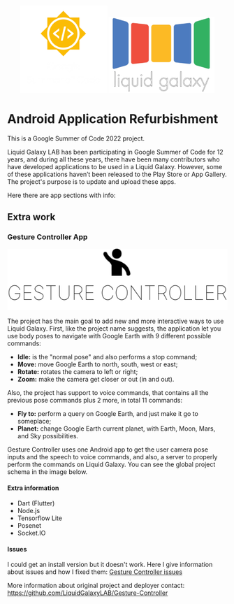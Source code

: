 
<div align="center">
    <img src="./Images/logo3.png" width="200" height="200" alt="css-in-readme">
    <img src="./Images/LGlogo1.png" width="243" height="175" alt="css-in-readme">
</div>

# Android Application Refurbishment
This is a Google Summer of Code 2022 project. 

Liquid Galaxy LAB has been participating in Google Summer of Code for 12 years,
and during all these years, there have been many contributors who have developed applications to be used in a Liquid Galaxy.
However, some of these applications haven’t been released to the Play Store or App Gallery.
The project's purpose is to update and upload these apps.

Here there are app sections with info:

## Extra work
### Gesture Controller App
<div align="left">
    <img src="./Images/Gesture logo.png"  alt="css-in-readme">
   
</div>

The project has the main goal to add new and more interactive ways to use Liquid Galaxy. First, like the project name suggests, the application let you use body poses to navigate with Google Earth with 9 different possible commands:
- **Idle:** is the "normal pose" and also performs a stop command;
- **Move:** move Google Earth to north, south, west or east;
- **Rotate:** rotates the camera to left or right;
- **Zoom:** make the camera get closer or out (in and out).

Also, the project has support to voice commands, that contains all the previous pose commands plus 2 more, in total 11 commands:
- **Fly to:** perform a query on Google Earth, and just make it go to someplace;
- **Planet:** change Google Earth current planet, with Earth, Moon, Mars, and Sky possibilities.

Gesture Controller uses one Android app to get the user camera pose inputs and the speech to voice commands, and also, a server to properly perform the commands on Liquid Galaxy. You can see the global project schema in the image below.
#### Extra information 
- Dart (Flutter)
- Node.js
- Tensorflow Lite
- Posenet
- Socket.IO
#### Issues
I could get an install version but it doesn't work. Here I give information about issues and how I fixed them:
[Gesture Controller issues](https://docs.google.com/document/d/1qSUQTHxO0o3saJjRrHU0gRuxavHR5tvowl52eNscIYM/edit?usp=sharing)

More information about original project and deployer contact: https://github.com/LiquidGalaxyLAB/Gesture-Controller
